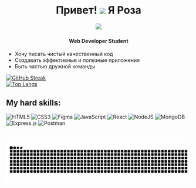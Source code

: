 <h1 align="center"> Привет! <img src="https://media.giphy.com/media/hvRJCLFzcasrR4ia7z/giphy.gif" width="30px"/> Я Роза </h1>
<div align="center"> <img src="https://media.giphy.com/media/scZPhLqaVOM1qG4lT9/giphy.gif" width="400" /> </div>  
<h4 align="center">Web Developer Student</h4>


  
* Хочу писать чистый качественный код
* Создавать эффективные и полезные приложения
* Быть частью дружной команды

[![GitHub Streak](http://github-readme-streak-stats.herokuapp.com?user=Sariolka&theme=transparent&hide_border=false)](https://git.io/streak-stats)  
[![Top Langs](https://github-readme-stats.vercel.app/api/top-langs/?username=Sariolka)](https://github.com/anuraghazra/github-readme-stats)
## My hard skills:
![HTML5](https://img.shields.io/badge/html5-%23E34F26.svg?style=for-the-badge&logo=html5&logoColor=white)
![CSS3](https://img.shields.io/badge/css3-%231572B6.svg?style=for-the-badge&logo=css3&logoColor=white)
![Figma](https://img.shields.io/badge/figma-%23F24E1E.svg?style=for-the-badge&logo=figma&logoColor=white)
![JavaScript](https://img.shields.io/badge/javascript-%23323330.svg?style=for-the-badge&logo=javascript&logoColor=%23F7DF1E)
![React](https://img.shields.io/badge/react-%2320232a.svg?style=for-the-badge&logo=react&logoColor=%2361DAFB)
![NodeJS](https://img.shields.io/badge/node.js-6DA55F?style=for-the-badge&logo=node.js&logoColor=white)
![MongoDB](https://img.shields.io/badge/MongoDB-%234ea94b.svg?style=for-the-badge&logo=mongodb&logoColor=white)
![Express.js](https://img.shields.io/badge/express.js-%23404d59.svg?style=for-the-badge&logo=express&logoColor=%2361DAFB)
![Postman](https://img.shields.io/badge/Postman-FF6C37?style=for-the-badge&logo=postman&logoColor=white)

<img src="https://komarev.com/ghpvc/?username=Sariolka&style=flat-square&color=grey" alt=""/>

![snake gif](https://github.com/Sariolka/Sariolka/blob/output/github-contribution-grid-snake.svg)
